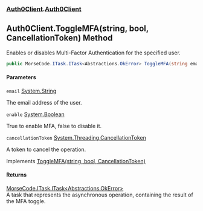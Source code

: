 ### [Auth0Client](../index.md 'Auth0Client').[Auth0Client](index.md 'Auth0Client\.Auth0Client')

## Auth0Client\.ToggleMFA\(string, bool, CancellationToken\) Method

Enables or disables Multi\-Factor Authentication for the specified user\.

```csharp
public MorseCode.ITask.ITask<Abstractions.OkError> ToggleMFA(string email, bool enable, System.Threading.CancellationToken cancellationToken);
```
#### Parameters

<a name='global__Auth0Client.Auth0Client.ToggleMFA(string,bool,System.Threading.CancellationToken).email'></a>

`email` [System\.String](https://learn.microsoft.com/en-us/dotnet/api/system.string 'System\.String')

The email address of the user\.

<a name='global__Auth0Client.Auth0Client.ToggleMFA(string,bool,System.Threading.CancellationToken).enable'></a>

`enable` [System\.Boolean](https://learn.microsoft.com/en-us/dotnet/api/system.boolean 'System\.Boolean')

True to enable MFA, false to disable it\.

<a name='global__Auth0Client.Auth0Client.ToggleMFA(string,bool,System.Threading.CancellationToken).cancellationToken'></a>

`cancellationToken` [System\.Threading\.CancellationToken](https://learn.microsoft.com/en-us/dotnet/api/system.threading.cancellationtoken 'System\.Threading\.CancellationToken')

A token to cancel the operation\.

Implements [ToggleMFA\(string, bool, CancellationToken\)](https://learn.microsoft.com/en-us/dotnet/api/abstractions.iuserservice.togglemfa#abstractions-iuserservice-togglemfa(system-string-system-boolean-system-threading-cancellationtoken) 'Abstractions\.IUserService\.ToggleMFA\(System\.String,System\.Boolean,System\.Threading\.CancellationToken\)')

#### Returns
[MorseCode\.ITask\.ITask&lt;](https://learn.microsoft.com/en-us/dotnet/api/morsecode.itask.itask-1 'MorseCode\.ITask\.ITask\`1')[Abstractions\.OkError](https://learn.microsoft.com/en-us/dotnet/api/abstractions.okerror 'Abstractions\.OkError')[&gt;](https://learn.microsoft.com/en-us/dotnet/api/morsecode.itask.itask-1 'MorseCode\.ITask\.ITask\`1')  
A task that represents the asynchronous operation, containing the result of the MFA toggle\.